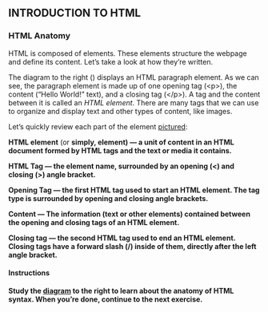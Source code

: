 <h2>INTRODUCTION TO HTML</h2>
<h3>HTML Anatomy</h3>
HTML is composed of elements. These elements structure the webpage and define its content. Let’s take a look at how they’re written.

The diagram to the right (<a href='https://s3.amazonaws.com/codecademy-content/courses/learn-html/elements-and-structure/html+lesson+image.svg'></a>) displays an HTML paragraph element. As we can see, the paragraph element is made up of one opening tag (&lt;p&gt;), the content (“Hello World!” text), and a closing tag (&lt;/p&gt;). A tag and the content between it is called an <em>HTML element</em>. There are many tags that we can use to organize and display text and other types of content, like images.

Let’s quickly review each part of the element <a href='https://s3.amazonaws.com/codecademy-content/courses/learn-html/elements-and-structure/html+lesson+image.svg'>pictured</a>:

<b>HTML element</b> (or <b>simply, element<b>) — a unit of content in an HTML document formed by HTML tags and the text or media it contains.

<b>HTML Tag</b> — the element name, surrounded by an opening (&lt;) and closing (&gt;) angle bracket.

<b>Opening Tag</b> — the first HTML tag used to start an HTML element. The tag type is surrounded by opening and closing angle brackets.

<b>Content</b> — The information (text or other elements) contained between the opening and closing tags of an HTML element.

<b>Closing tag</b> — the second HTML tag used to end an HTML element. Closing tags have a forward slash (/) inside of them, directly after the left angle bracket.

<h4>Instructions</h4>
Study the <a href='https://s3.amazonaws.com/codecademy-content/courses/learn-html/elements-and-structure/html+lesson+image.svg'>diagram</a> to the right to learn about the anatomy of HTML syntax. When you’re done, continue to the next exercise. 
